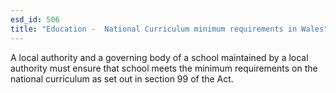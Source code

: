 ```yaml
---
esd_id: 506
title: "Education -  National Curriculum minimum requirements in Wales"
---
```


A local authority and a governing body of a school maintained by a local authority must ensure that school meets the minimum requirements on the national curriculum as set out in section 99 of the Act.

